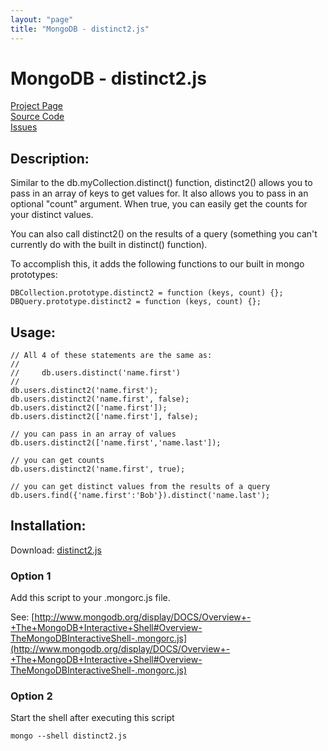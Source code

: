 ```yaml
---
layout: "page"
title: "MongoDB - distinct2.js"
---
```

# MongoDB - distinct2.js #

[Project Page](http://skratchdot.com/projects/mongodb-distinct2/)  
[Source Code](https://github.com/skratchdot/mongodb-distinct2/)  
[Issues](https://github.com/skratchdot/mongodb-distinct2/issues/)  

## Description: ##

Similar to the db.myCollection.distinct() function, distinct2() allows
you to pass in an array of keys to get values for.  It also allows you
to pass in an optional "count" argument.  When true, you can easily get
the counts for your distinct values.

You can also call distinct2() on the results of a query (something you
can't currently do with the built in distinct() function).

To accomplish this, it adds the following functions to our built in mongo prototypes:  

    DBCollection.prototype.distinct2 = function (keys, count) {};
    DBQuery.prototype.distinct2 = function (keys, count) {};

## Usage: ##
	
	// All 4 of these statements are the same as:
	//
	//     db.users.distinct('name.first')
	//
	db.users.distinct2('name.first');
	db.users.distinct2('name.first', false);
	db.users.distinct2(['name.first']);
	db.users.distinct2(['name.first'], false);
	
	// you can pass in an array of values
	db.users.distinct2(['name.first','name.last']);
	
	// you can get counts
	db.users.distinct2('name.first', true);
	
	// you can get distinct values from the results of a query
	db.users.find({'name.first':'Bob'}).distinct('name.last');

## Installation: ##

Download: [distinct2.js](https://github.com/skratchdot/mongodb-distinct2/raw/master/distinct2.js)

### Option 1 ###

Add this script to your .mongorc.js file.  

See: [http://www.mongodb.org/display/DOCS/Overview+-+The+MongoDB+Interactive+Shell#Overview-TheMongoDBInteractiveShell-.mongorc.js](http://www.mongodb.org/display/DOCS/Overview+-+The+MongoDB+Interactive+Shell#Overview-TheMongoDBInteractiveShell-.mongorc.js)

### Option 2 ###

Start the shell after executing this script  

    mongo --shell distinct2.js
